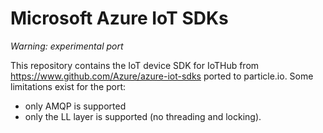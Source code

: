 # Microsoft Azure IoT SDKs

*Warning: experimental port*

This repository contains the IoT device SDK for IoTHub from https://www.github.com/Azure/azure-iot-sdks ported to particle.io.
Some limitations exist for the port:
- only AMQP is supported
- only the LL layer is supported (no threading and locking).
